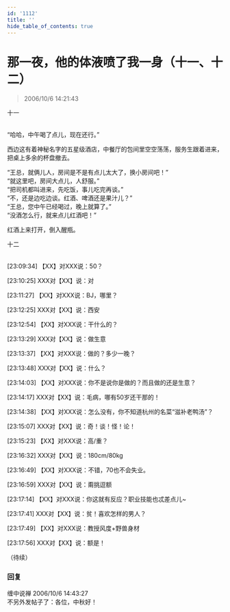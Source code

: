```yaml
---
id: '1112'
title: ''
hide_table_of_contents: true
---
```


# 那一夜，他的体液喷了我一身（十一、十二）

> 2006/10/6 14:21:43

<div style={{textAlign: 'center'}}>
十一
</div><br/>
 
“哈哈，中午喝了点儿，现在还行。” <br/>
 
西边这有着神秘名字的五星级酒店，中餐厅的包间里空空荡荡，服务生跟着进来，把桌上多余的杯盘撤去。<br/>

 
“王总，就俩儿人，房间是不是有点儿太大了，换小房间吧！” <br/>
“就这里吧，房间大点儿，人舒服。” <br/>
“把司机都叫进来，先吃饭，事儿吃完再谈。” <br/>
“不，还是边吃边谈。红酒、啤酒还是果汁儿？” <br/>
“王总，您中午已经喝过，晚上就算了。” <br/>
“没酒怎么行，就来点儿红酒吧！” <br/>
 
红酒上来打开，倒入醒瓶。 

<div style={{textAlign: 'center'}}>
十二
</div><br/>

 [23:09:34] 【XX】对XXX说：50？

 [23:10:25] XXX对【XX】说：对

 [23:11:27] 【XX】对XXX说：BJ，哪里？
 
 [23:12:25] XXX对【XX】说：西安

 [23:12:54] 【XX】对XXX说：干什么的？

 [23:13:29] XXX对【XX】说：做生意

 [23:13:37] 【XX】对XXX说：做的？多少一晚？

 [23:13:48] XXX对【XX】说：什么？

 [23:14:03] 【XX】对XXX说：你不是说你是做的？而且做的还是生意？

 [23:14:17] XXX对【XX】说：毛病，哪有50岁还干那的！

 [23:14:38] 【XX】对XXX说：怎么没有，你不知道杭州的名菜“滋补老鸭汤”？

 [23:15:07] XXX对【XX】说：奇！谈！怪！论！

 [23:15:23] 【XX】对XXX说：高/重？

 [23:16:32] XXX对【XX】说：180cm/80kg

 [23:16:49] 【XX】对XXX说：不错，70也不会失业。

 [23:16:59] XXX对【XX】说：甭挑逗额

 [23:17:14] 【XX】对XXX说：你这就有反应？职业技能也忒差点儿~

 [23:17:41] XXX对【XX】说：贫！喜欢怎样的男人？

 [23:17:49] 【XX】对XXX说：教授风度+野兽身材
 
 [23:17:56] XXX对【XX】说：额是！
 
（待续）

### 回复

<div class='blog-comment'>
<span class='blog-comment-chan'>缠中说禅</span> 2006/10/6 14:43:27<br/>
不另外发帖子了：各位，中秋好！
</div>